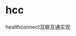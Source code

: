 <!--
 * @Author: Jeff Liu
 * @Date: 2021-08-11 11:28:29
 * @LastEditTime: 2021-08-11 11:30:12
 * @LastEditors: Jeff Liu
 * @Description: 
 * @FilePath: /hcc/README.md
 * Jeff.liu@intersytems.com
-->
# hcc
healthconnect互联互通实现
